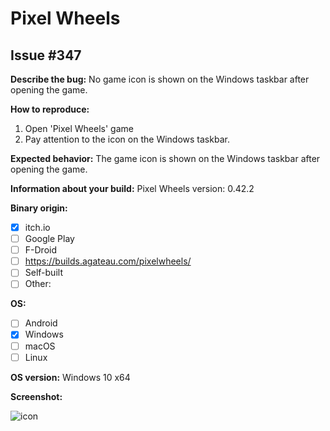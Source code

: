 # Pixel Wheels

## Issue #347

**Describe the bug:** No game icon is shown on the Windows taskbar after opening the game.

**How to reproduce:**

1. Open 'Pixel Wheels' game
2. Pay attention to the icon on the Windows taskbar.

**Expected behavior:** The game icon is shown on the Windows taskbar after opening the game.

**Information about your build:** Pixel Wheels version: 0.42.2

**Binary origin:**

- [x] itch.io
- [ ] Google Play
- [ ] F-Droid
- [ ] https://builds.agateau.com/pixelwheels/
- [ ] Self-built
- [ ] Other:

**OS:**

- [ ] Android
- [x] Windows
- [ ] macOS
- [ ] Linux

**OS version:** Windows 10 x64

**Screenshot:**

![icon](https://github.com/agateau/pixelwheels/assets/1151664/b35a80de-4089-4870-a932-496166971fc3)
